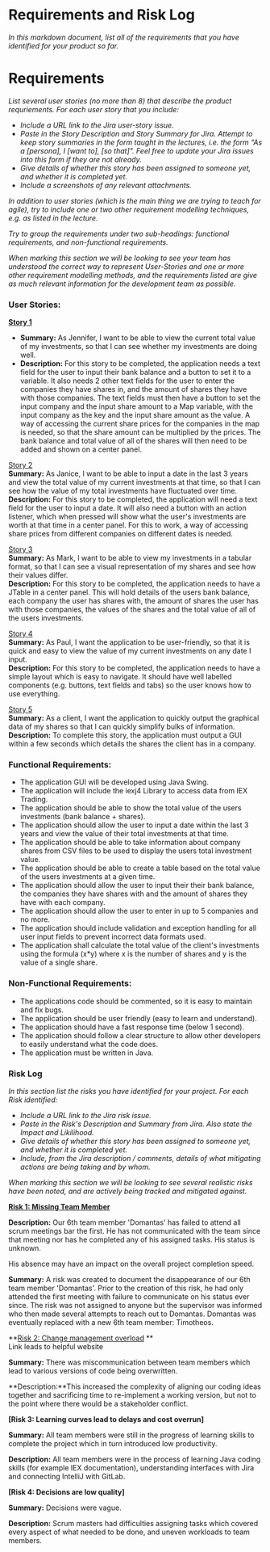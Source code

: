# Requirements and Risk Log

*In this markdown document, list all of the requirements that you have identified for your product so far.*

# Requirements

*List several user stories (no more than 8) that describe the product requriements. For each user story that you include:*

* *Include a URL link to the Jira user-story issue.*
* *Paste in the Story Description and Story Summary for Jira.  Attempt to keep story summaries in the form taught in the lectures, i.e. the form "As a [persona], I [want to], [so that]".  Feel free to update your Jira issues into this form if they are not already.*
* *Give details of whether this story has been assigned to someone yet, and whether it is completed yet.*
* *Include a screenshots of any relevant attachments.*

*In addition to user stories (which is the main thing we are trying to teach for agile), try to include one or two other requirement modelling techniques, e.g. as listed in the lecture.*

*Try to group the requirements under two sub-headings: functional requirements, and non-functional requirements.*

*When marking this section we will be looking to see your team has understood the correct way to represent User-Stories and one or more other requirement modelling methods, and the requirements listed are give as much relevant information for the development team as possible.*


### User Stories:

**[Story 1](https://cseejira.essex.ac.uk/browse/CE291T21-76)**
* **Summary:** As Jennifer, I want to be able to view the current total value of my investments, so that I can see whether my investments are doing well.  
* **Description:** For this story to be completed, the application needs a text field for the user to input their bank balance and a button to set it to a variable. It also needs 2 other text fields for the user to enter the companies they have shares in, and the amount of shares they have with those companies. The text fields must then have a button to set the input company and the input share amount to a Map variable, with the input company as the key and the input share amount as the value. A way of accessing the current share prices for the companies in the map is needed, so that the share amount can be multiplied by the prices. The bank balance and total value of all of the shares will then need to be added and shown on a center panel.  

[Story 2](https://cseejira.essex.ac.uk/browse/CE291T21-74)  
**Summary:** As Janice, I want to be able to input a date in the last 3 years and view the total value of my current investments at that time, so that I can see how the value of my total investments have fluctuated over time.  
**Description:** For this story to be completed, the application will need a text field for the user to input a date. It will also need a button with an action listener, which when pressed will show what the user's investments are worth at that time in a center panel. For this to work, a way of accessing share prices from different companies on different dates is needed.  

[Story 3](https://cseejira.essex.ac.uk/browse/CE291T21-77)  
**Summary:** As Mark, I want to be able to view my investments in a tabular format, so that I can see a visual representation of my shares and see how their values differ.  
**Description:** For this story to be completed, the application needs to have a JTable in a center panel. This will hold details of the users bank balance, each company the user has shares with, the amount of shares the user has with those companies, the values of the shares and the total value of all of the users investments.  

[Story 4](https://cseejira.essex.ac.uk/browse/CE291T21-75)  
**Summary:** As Paul, I want the application to be user-friendly, so that it is quick and easy to view the value of my current investments on any date I input.  
**Description:** For this story to be completed, the application needs to have a simple layout which is easy to navigate. It should have well labelled components (e.g. buttons, text fields and tabs) so the user knows how to use everything.  

[Story 5](TBA)  
**Summary:** As a client, I want the application to quickly output the graphical data of my shares so that I can quickly simplify bulks of information.     
**Description:** To complete this story, the application must output a GUI within a few seconds which details the shares the client has in a company.   


### Functional Requirements:

* The application GUI will be developed using Java Swing.
* The application will include the iexj4 Library to access data from IEX Trading.
* The application should be able to show the total value of the users investments (bank balance + shares).
* The application should allow the user to input a date within the last 3 years and view the value of their total investments at that time.
* The application should be able to take information about company shares from CSV files to be used to display the users total investment value.
* The application should be able to create a table based on the total value of the users investments at a given time.
* The application should allow the user to input their their bank balance, the companies they have shares with and the amount of shares they have with each company.
* The application should allow the user to enter in up to 5 companies and no more.
* The application should include validation and exception handling for all user input fields to prevent incorrect data formats used.
* The application shall calculate the total value of the client's investments using the formula (x*y) where x is the number of shares and y is the value of a single share.


### Non-Functional Requirements:

* The applications code should be commented, so it is easy to maintain and fix bugs.
* The application should be user friendly (easy to learn and understand).
* The application should have a fast response time (below 1 second).
* The application should follow a clear structure to allow other developers to easily understand what the code does.
* The application must be written in Java.


### Risk Log

*In this section list the risks you have identified for your project.  For each Risk identified:*

* *Include a URL link to the Jira risk issue.* 
* *Paste in the Risk's Description and Summary from Jira.  Also state the Impact and Likilihood.*
* *Give details of whether this story has been assigned to someone yet, and whether it is completed yet.*
* *Include, from the Jira description / comments, details of what mitigating actions are being taking and by whom.*

*When marking this section we will be looking to see several realistic risks have been noted, and are actively being tracked and mitigated against.*

**[Risk 1: Missing Team Member](https://cseejira.essex.ac.uk/browse/CE291T21-61)**  

**Description:** Our 6th team member 'Domantas' has failed to attend all scrum meetings bar the first. He has not communicated with the team since that meeting nor has he completed any of his assigned tasks. His status is unknown.

His absence may have an impact on the overall project completion speed.  

**Summary:** A risk was created to document the disappearance of our 6th team member 'Domantas'. Prior to the creation of this risk, he had only attended the first meeting with failure to communicate on his status ever since. The risk was not assigned to anyone but the supervisor was informed who then made several attempts to reach out to Domantas. Domantas was eventually replaced with a new 6th team member: Timotheos.

**[Risk 2: Change management overload](https://management.simplicable.com/management/new/130-project-risks) **  
Link leads to helpful website

**Summary:** There was miscommunication between team members which lead to various versions of code being overwritten.

**Description:**This increased the complexity of aligning our coding ideas together and sacrificing time to re-implement a working version, but not to the point where there would be a stakeholder conflict.

**[Risk 3: Learning curves lead to delays and cost overrun]**  

**Summary:** All team members were still in the progress of learning skills to complete the project which in turn introduced low productivity.

**Description:** All team members were in the process of learning Java coding skills (for example IEX documentation), understanding interfaces with Jira and connecting IntelliJ with GitLab.

**[Risk 4: Decisions are low quality]**  

**Summary:** Decisions were vague.

**Description:** Scrum masters had difficulties assigning tasks which covered every aspect of what needed to be done, and uneven workloads to team members.
